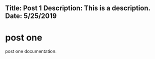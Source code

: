 Title: Post 1
Description: This is a description.
Date: 5/25/2019
---
# post one

post one documentation.
